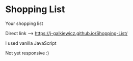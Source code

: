 # Shopping List

 Your shopping list 
 
 Direct link --> https://j-galkiewicz.github.io/Shopping-List/
 
I used vanilla JavaScript



Not yet responsive :)
